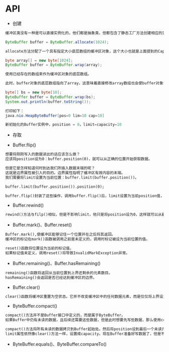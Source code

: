 # API

* 创建
```md
缓冲区类没有一种是可以直接实例化的，他们都是抽象类，但都包含了静态工厂方法创建相应的实例。
```
```java
ByteBuffer buffer = ByteBuffer.allocate(1024);
```
```md
allocate方法分配了一个具有指定大小底层数组的缓冲区对象，这个大小也就是上面提到的Capacity。
```
```java
byte array[] = new byte[1024];
ByteBuffer buffer = ByteBuffer.wrap(array);
```
```md
使用已经存在的数组来作为缓冲区对象的底层数组。

此时，buffer对象的底层数组指向了array，这意味着直接修改array数组也会使buffer对象读取的数据产生变化。
```
```java
byte[] bs = new byte[10];
ByteBuffer buffer = ByteBuffer.wrap(bs);
System.out.println(buffer.toString());

打印如下：
java.nio.HeapByteBuffer[pos=0 lim=10 cap=10]

新初始化的Buffer实例中，position = 0，limit=capacity=10
```
* 存取

* Buffer.flip()
```md
想要将刚刚写入的数据读出的话应该怎么做？
应该将position设为0：buffer.position(0)，就可以从正确的位置开始获取数据。

但是它是怎样知道何时到达我们所插入数据末端的呢？
这就是边界属性被引入的目的。边界属性指明了缓冲区有效内容的末端。
我们需要将limit设置为当前位置：buffer.limit(buffer.position())。

buffer.limit(buffer.position()).position(0);

buffer.flip()封装了这些操作，调用buffer.flip()后，limit设置为当前position值，position重置为0.
```
* Buffer.rewind()
```md
rewind()方法与filp()相似，但是不影响limit，他只是将position设为0，这样就可以从新读取已经读过的数据了。
```
* Buffer.mark()、Buffer.reset()
```md
Buffer.mark(),使缓冲区能够记住一个位置并在之后将其返回。
缓冲区的标记在mark()函数被调用之前是未定义的，调用时标记被设为当前位置的值。

reset()函数将位置设为当前的标记值。
如果标记值未定义，调用reset()将导致InvalidMarkException异常。
```
* Buffer.remaining()、Buffer.hasRemaining()
```md
remaining()函数将返回从当前位置到上界还剩余的元素数目。
hasRemaining()会返回是否已经达到缓冲区的边界。
```
* Buffer.clear()
```md
clear()函数将缓冲区重置为空状态。它并不改变缓冲区中的任何数据元素，而是仅仅将上界设为容量的值，并把位置设回 0。
```
* ByteBuffer.compact()
```md
compact()方法并不是Buffer接口中定义的，而是属于ByteBuffer。
如果Buffer中仍有未读的数据，且后续还需要这些数据，但是此时想要先写些数据，那么使用compact()方法。

compact()方法将所有未读的数据拷贝到Buffer起始处。然后将position设到最后一个未读元素正后面。
limit属性依然像clear()方法一样，设置成capacity。现在Buffer准备好写数据了，但是不会覆盖未读的数据。
```
* ByteBuffer.equals()、ByteBuffer.compareTo()